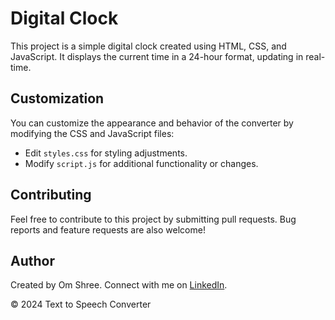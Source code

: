 # Digital Clock

This project is a simple digital clock created using HTML, CSS, and JavaScript. It displays the current time in a 24-hour format, updating in real-time.

## Customization

You can customize the appearance and behavior of the converter by modifying the CSS and JavaScript files:

- Edit `styles.css` for styling adjustments.
- Modify `script.js` for additional functionality or changes.

## Contributing

Feel free to contribute to this project by submitting pull requests. Bug reports and feature requests are also welcome!

## Author

Created by Om Shree. Connect with me on [LinkedIn](https://www.linkedin.com/in/om-shree-04372118a?utm_source=share&utm_campaign=share_via&utm_content=profile&utm_medium=android_app).

&copy; 2024 Text to Speech Converter
